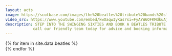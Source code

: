 ```yaml
---
layout: acts
image: https://scotbase.com/images/the%20beatles%20tribute%20bands%20slide.jpg?crc=4057865140
video_src: https://www.youtube.com/embed/kwOaqwIyKas?si=FyAYW6OFKMdkuAjb
description: STEP INTO THE SWINGING SIXTIES AND BOOK A BEATLES TRIBUTE FOR A NOSTALGIC EVENING OF THE MUSIC THAT SWEPT THE WORLD. CELEBRATING THE GREATEST ROCK AND ROLL GROUP OF ALL TIME IS OUR BEATLES TRIBUTES. IT IS THEIR LOOK, SOUND,  MANNERISMS, ACCENTS, COSTUMES, INSTRUMENTATION AND VOCAL HARMONIES, IN  THE MOST AUTHENTIC RECREATIONS THAT YOU WILL FIND.  IT IS A fab VISUAL AND  CONCERT EXPERIENCE THAT APPEAL TO AUDIENCE MEMBERS OF ALL AGES, and suits venues large and small. <hr>
            call our friendly team today for advice and booking information
---
```


<div class="row mt-4">
  {% for item in site.data.beatles %}
    <div class="col-md-4 mb-5">
      <div class="card border-0 shadow h-100">
        <a href="/acts/{{ item.title | slugify }}">
          <img class="card-img-top" src="{{ item.image_src }}" alt="" />
        </a>
      </div>
    </div>
  {% endfor %}
</div>

